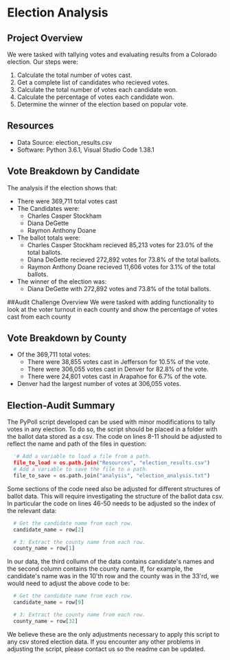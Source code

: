 # Election Analysis

## Project Overview
We were tasked with tallying votes and evaluating results from a Colorado election. Our steps were:

1. Calculate the total number of votes cast.
2. Get a complete list of candidates who recieved votes.
3. Calculate the total number of votes each candidate won.
4. Calculate the percentage of votes each candidate won.
5. Determine the winner of the election based on popular vote.

## Resources
- Data Source: election_results.csv
- Software: Python 3.6.1, Visual Studio Code 1.38.1

## Vote Breakdown by Candidate
The analysis if the election shows that:
- There were 369,711 total votes cast
- The Candidates were:
  - Charles Casper Stockham
  - Diana DeGette
  - Raymon Anthony Doane
- The ballot totals were:
  - Charles Casper Stockham recieved 85,213 votes for 23.0% of the total ballots.
  - Diana DeGette recieved 272,892 votes for 73.8% of the total ballots.
  - Raymon Anthony Doane recieved 11,606 votes for 3.1% of the total ballots.
- The winner of the election was:
  - Diana DeGette with 272,892 votes and 73.8% of the total ballots.

##Audit Challenge Overview
We were tasked with adding functionality to look at the voter turnout in each county and show the percentage of votes cast from each county

## Vote Breakdown by County
- Of the 369,711 total votes:
  - There were 38,855 votes cast in Jefferson for 10.5% of the vote.
  - There were 306,055 votes cast in Denver for 82.8% of the vote.
  - There were 24,801 votes cast in Arapahoe for 6.7% of the vote.
- Denver had the largest number of votes at 306,055 votes.

## Election-Audit Summary
The PyPoll script developed can be used with minor modifications to tally votes in any election. To do so, the script should be placed in a folder with the ballot data stored as a csv. The code on lines 8-11 should be adjusted to reflect the name and path of the files in question:
~~~python
  '# Add a variable to load a file from a path.
  file_to_load = os.path.join("Resources", "election_results.csv")
  # Add a variable to save the file to a path.
  file_to_save = os.path.join("analysis", "election_analysis.txt")
~~~
Some sections of the code need also be adjusted for different structures of ballot data. This will require investigating the structure of the ballot data csv. In particular the code on lines 46-50 needs to be adjusted so the index of the relevant data:
~~~python
  # Get the candidate name from each row.
  candidate_name = row[2]

  # 3: Extract the county name from each row.
  county_name = row[1]
~~~
In our data, the third collumn of the data contains candidate's names and the second column contains the county name. If, for example, the candidate's name was in the 10'th row and the county was in the 33'rd, we would need to adjust the above code to be:
~~~python
  # Get the candidate name from each row.
  candidate_name = row[9]

  # 3: Extract the county name from each row.
  county_name = row[32]
~~~
We believe these are the only adjustments necessary to apply this script to any csv stored election data. If you encounter any other problems in adjusting the script, please contact us so the readme can be updated.
